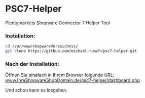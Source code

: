 # PSC7-Helper
Plentymarkets Shopware Connector 7 Helper Tool

### Installation:
```sh
cd /var/www/shopwareVerzeichnis/
git clone https://github.com/michael-rusch/psc7-helper.git
```

### Nach der Installation:

Öffnen Sie einafach in Ihrem Browser folgende URL: 
www.IhreShopwareShopDomain.de/psc7-helper/dashboard.php

Und schon kann es losgehen.
